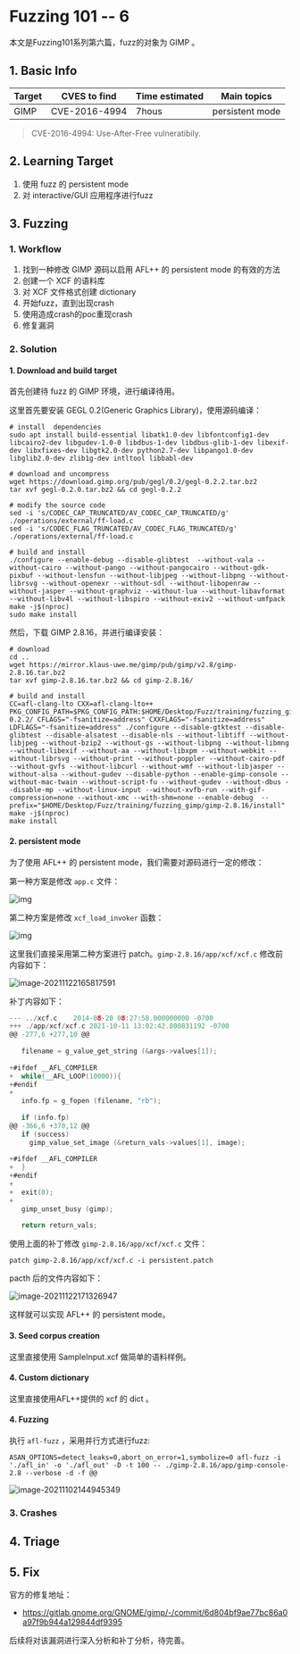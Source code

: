 # Fuzzing 101 -- 6


本文是Fuzzing101系列第六篇，fuzz的对象为 GIMP 。

<!--more-->

## 1. Basic Info

| Target  | CVES to find  | Time estimated | Main topics                    |
| ------- | ------------- | -------------- | ------------------------------ |
| GIMP | CVE-2016-4994 | 7hous          | persistent mode |

> CVE-2016-4994: Use-After-Free vulneratibily.

## 2. Learning Target

1. 使用 fuzz 的 persistent mode
2. 对 interactive/GUI 应用程序进行fuzz

## 3. Fuzzing

### 1. Workflow

1. 找到一种修改 GIMP 源码以启用 AFL++ 的 persistent mode 的有效的方法
2. 创建一个 XCF 的语料库
3. 对 XCF 文件格式创建 dictionary
4. 开始fuzz，直到出现crash
5. 使用造成crash的poc重现crash
6. 修复漏洞

### 2. Solution

#### 1. Download and build target

首先创建待 fuzz 的 GIMP 环境，进行编译待用。

这里首先要安装 GEGL 0.2(Generic Graphics Library)，使用源码编译：

```shell
# install  dependencies
sudo apt install build-essential libatk1.0-dev libfontconfig1-dev libcairo2-dev libgudev-1.0-0 libdbus-1-dev libdbus-glib-1-dev libexif-dev libxfixes-dev libgtk2.0-dev python2.7-dev libpango1.0-dev libglib2.0-dev zlib1g-dev intltool libbabl-dev

# download and uncompress
wget https://download.gimp.org/pub/gegl/0.2/gegl-0.2.2.tar.bz2
tar xvf gegl-0.2.0.tar.bz2 && cd gegl-0.2.2

# modify the source code
sed -i 's/CODEC_CAP_TRUNCATED/AV_CODEC_CAP_TRUNCATED/g' ./operations/external/ff-load.c
sed -i 's/CODEC_FLAG_TRUNCATED/AV_CODEC_FLAG_TRUNCATED/g' ./operations/external/ff-load.c

# build and install
./configure --enable-debug --disable-glibtest  --without-vala --without-cairo --without-pango --without-pangocairo --without-gdk-pixbuf --without-lensfun --without-libjpeg --without-libpng --without-librsvg --without-openexr --without-sdl --without-libopenraw --without-jasper --without-graphviz --without-lua --without-libavformat --without-libv4l --without-libspiro --without-exiv2 --without-umfpack
make -j$(nproc)
sudo make install
```

然后，下载 GIMP 2.8.16，并进行编译安装：

```shell
# download 
cd ..
wget https://mirror.klaus-uwe.me/gimp/pub/gimp/v2.8/gimp-2.8.16.tar.bz2
tar xvf gimp-2.8.16.tar.bz2 && cd gimp-2.8.16/

# build and install
CC=afl-clang-lto CXX=afl-clang-lto++ PKG_CONFIG_PATH=$PKG_CONFIG_PATH:$HOME/Desktop/Fuzz/training/fuzzing_gimp/gegl-0.2.2/ CFLAGS="-fsanitize=address" CXXFLAGS="-fsanitize=address" LDFLAGS="-fsanitize=address" ./configure --disable-gtktest --disable-glibtest --disable-alsatest --disable-nls --without-libtiff --without-libjpeg --without-bzip2 --without-gs --without-libpng --without-libmng --without-libexif --without-aa --without-libxpm --without-webkit --without-librsvg --without-print --without-poppler --without-cairo-pdf --without-gvfs --without-libcurl --without-wmf --without-libjasper --without-alsa --without-gudev --disable-python --enable-gimp-console --without-mac-twain --without-script-fu --without-gudev --without-dbus --disable-mp --without-linux-input --without-xvfb-run --with-gif-compression=none --without-xmc --with-shm=none --enable-debug  --prefix="$HOME/Desktop/Fuzz/training/fuzzing_gimp/gimp-2.8.16/install"
make -j$(nproc)
make install
```

#### 2. persistent mode

为了使用 AFL++ 的 persistent mode，我们需要对源码进行一定的修改：

第一种方案是修改 `app.c` 文件：

![img](https://cdn.jsdelivr.net/gh/AlexsanderShaw/BlogImages@main/img/vuln/shebei20211122162014.png)

第二种方案是修改 `xcf_load_invoker` 函数：

![img](https://cdn.jsdelivr.net/gh/AlexsanderShaw/BlogImages@main/img/vuln/shebei20211122162108.png)

这里我们直接采用第二种方案进行 patch。`gimp-2.8.16/app/xcf/xcf.c` 修改前内容如下：

![image-20211122165817591](https://cdn.jsdelivr.net/gh/AlexsanderShaw/BlogImages@main/img/vuln/shebei20211122165817.png)

补丁内容如下：

```c
--- ../xcf.c	2014-08-20 08:27:58.000000000 -0700
+++ ./app/xcf/xcf.c	2021-10-11 13:02:42.800831192 -0700
@@ -277,6 +277,10 @@
 
   filename = g_value_get_string (&args->values[1]);
 
+#ifdef __AFL_COMPILER
+  while(__AFL_LOOP(10000)){
+#endif
+
   info.fp = g_fopen (filename, "rb");
 
   if (info.fp)
@@ -366,6 +370,12 @@
   if (success)
     gimp_value_set_image (&return_vals->values[1], image);
 
+#ifdef __AFL_COMPILER
+  }
+#endif
+
+  exit(0);
+
   gimp_unset_busy (gimp);
 
   return return_vals;
```

使用上面的补丁修改 `gimp-2.8.16/app/xcf/xcf.c` 文件：

```shell
patch gimp-2.8.16/app/xcf/xcf.c -i persistent.patch
```

pacth 后的文件内容如下：


![image-20211122171326947](https://cdn.jsdelivr.net/gh/AlexsanderShaw/BlogImages@main/img/vuln/shebei20211122171327.png)

这样就可以实现 AFL++ 的 persistent mode。

#### 3. Seed corpus creation

这里直接使用 SampleInput.xcf 做简单的语料样例。

#### 4. Custom dictionary

这里直接使用AFL++提供的 xcf 的 dict 。

#### 4. Fuzzing

执行 `afl-fuzz` ，采用并行方式进行fuzz:

```shell
ASAN_OPTIONS=detect_leaks=0,abort_on_error=1,symbolize=0 afl-fuzz -i './afl_in' -o './afl_out' -D -t 100 -- ./gimp-2.8.16/app/gimp-console-2.8 --verbose -d -f @@
```

![image-20211102144945349](https://cdn.jsdelivr.net/gh/AlexsanderShaw/BlogImages@main/img/vuln/shebei20211102144945.png)

### 3. Crashes

## 4. Triage

## 5. Fix

官方的修复地址：

- https://gitlab.gnome.org/GNOME/gimp/-/commit/6d804bf9ae77bc86a0a97f9b944a129844df9395

后续将对该漏洞进行深入分析和补丁分析，待完善。

